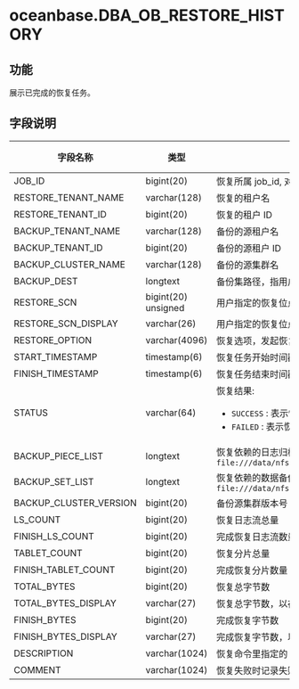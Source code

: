 # oceanbase.DBA_OB_RESTORE_HISTORY
## 功能
展示已完成的恢复任务。
## 字段说明

| 字段名称 | 类型 | 是否可以为 NULL | 描述 |
| --- | --- | --- | --- |
| JOB_ID                           | bigint(20)          | 恢复所属 job_id, 对应一次恢复任务 |
| RESTORE_TENANT_NAME              | varchar(128)        | 恢复的租户名  |
| RESTORE_TENANT_ID                | bigint(20)          | 恢复的租户 ID  |
| BACKUP_TENANT_NAME               | varchar(128)        | 备份的源租户名    |
| BACKUP_TENANT_ID                 | bigint(20)          | 备份的源租户 ID  |
| BACKUP_CLUSTER_NAME              | varchar(128)        | 备份的源集群名   |
| BACKUP_DEST                      | longtext            | 备份集路径，指用户输入的数据备份路径与日志归档路径   |
| RESTORE_SCN                      | bigint(20) unsigned | 用户指定的恢复位点  |
| RESTORE_SCN_DISPLAY              | varchar(26)         | 用户指定的恢复位点的时间戳表示  |
| RESTORE_OPTION                   | varchar(4096)       | 恢复选项，发起恢复时，用户指定的 `restore_option`  |
| START_TIMESTAMP                  | timestamp(6)        | 恢复任务开始时间戳  |
| FINISH_TIMESTAMP                 | timestamp(6)        | 恢复任务结束时间戳  |
| STATUS                           | varchar(64)         | 恢复结果: <ul> <li> `SUCCESS` : 表示恢复成功 </li> <li> `FAILED` : 表示恢复失败 </li></ul> |
| BACKUP_PIECE_LIST                | longtext            | 恢复依赖的日志归档分片路径列表, 分片间以 `,` 分隔, 例如: `file:///data/nfs1/chongrong/backup//ob_backup_oracle_tenant/archive/2_1_2,file:///data/nfs1/chongrong/backup//ob_backup_oracle_tenant/archive/2_1_3` |
| BACKUP_SET_LIST                  | longtext            | 恢复依赖的数据备份集路径列表, 备份集间以 `,` 分隔，例如: `file:///data/nfs1/chongrong/backup//ob_backup_oracle_tenant/data/backup_set_1_full,file:///data/nfs1/chongrong/backup//ob_backup_oracle_tenant/data/backup_set_2_inc` |
| BACKUP_CLUSTER_VERSION           | bigint(20)          | 备份源集群版本号 |
| LS_COUNT                         | bigint(20)          | 恢复日志流总量   |
| FINISH_LS_COUNT                  | bigint(20)          | 完成恢复日志流数量  |
| TABLET_COUNT                     | bigint(20)          | 恢复分片总量  |
| FINISH_TABLET_COUNT              | bigint(20)          | 完成恢复分片数量  |
| TOTAL_BYTES                      | bigint(20)          | 恢复总字节数  |
| TOTAL_BYTES_DISPLAY              | varchar(27)         | 恢复总字节数，以存储容量单位显示  |
| FINISH_BYTES                     | bigint(20)          | 完成恢复字节数  |
| FINISH_BYTES_DISPLAY             | varchar(27)         | 完成恢复字节数，以存储容量单位显示  |
| DESCRIPTION                      | varchar(1024)       | 恢复命令里指定的 `DESCRIPTION` 信息  |
| COMMENT                          | varchar(1024)       | 恢复失败时记录失败信息  |